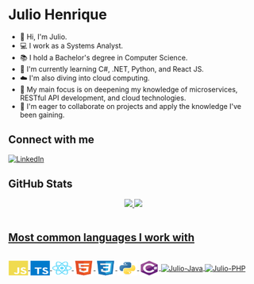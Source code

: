 # Julio Henrique

- 👋 Hi, I'm Julio.
- 💻 I work as a Systems Analyst.
- 📚 I hold a Bachelor's degree in Computer Science.
- 🌱 I'm currently learning C#, .NET, Python, and React JS.
- ☁️ I'm also diving into cloud computing.
- 🎯 My main focus is on deepening my knowledge of microservices, RESTful API development, and cloud technologies.
- 🤝 I'm eager to collaborate on projects and apply the knowledge I've been gaining.

## Connect with me

[![LinkedIn](https://img.shields.io/badge/LinkedIn-0077B5?style=for-the-badge&logo=linkedin&logoColor=white)](https://www.linkedin.com/in/julio-henrique-143193154/)

## GitHub Stats

<div align="center"> <a href="https://github.com/Juliolimahen"> <img height="180em" src="https://github-readme-stats-sigma-five.vercel.app/api/?username=Juliolimahen&show_icons=true&theme=nightowl&include_all_commits=true&count_private=true"/> <img height="180em" src="https://github-readme-stats-sigma-seven.vercel.app/api/top-langs/?username=Juliolimahen&layout=compact&langs_count=8&theme=nightowl"/> </div> <br>

## Most common languages I work with

<div style="display: inline_block"><br>
  <img align="center" alt="Julio-Js" height="30" width="40" src="https://raw.githubusercontent.com/devicons/devicon/master/icons/javascript/javascript-plain.svg">
  <img align="center" alt="Julio-Ts" height="30" width="40" src="https://raw.githubusercontent.com/devicons/devicon/master/icons/typescript/typescript-plain.svg">
  <img align="center" alt="Julio-React" height="30" width="40" src="https://raw.githubusercontent.com/devicons/devicon/master/icons/react/react-original.svg">
  <img align="center" alt="Julio-HTML" height="30" width="40" src="https://raw.githubusercontent.com/devicons/devicon/master/icons/html5/html5-original.svg">
  <img align="center" alt="Julio-CSS" height="30" width="40" src="https://raw.githubusercontent.com/devicons/devicon/master/icons/css3/css3-original.svg">
  <img align="center" alt="Julio-Python" height="30" width="40" src="https://raw.githubusercontent.com/devicons/devicon/master/icons/python/python-original.svg">
  <img align="center" alt="Julio-Csharp" height="30" width="40" src="https://raw.githubusercontent.com/devicons/devicon/master/icons/csharp/csharp-original.svg">
  <img align="center" alt="Julio-Java" height="30" width="40" src="https://cdn.jsdelivr.net/gh/devicons/devicon/icons/java/java-original-wordmark.svg" />
  <img align="center" alt="Julio-PHP" height="30" width="40" src="https://cdn.jsdelivr.net/gh/devicons/devicon/icons/php/php-plain.svg" />
</div>

<br>
